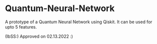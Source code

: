 # Quantum-Neural-Network
A  prototype  of  a Quantum Neural Network  using  Qiskit. 
It can be used for upto 5 features. 

(IbSS:) Approved on 02.13.2022 :)
